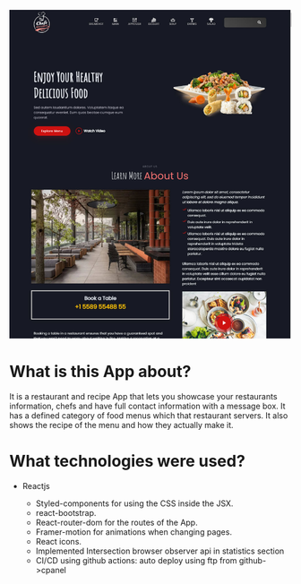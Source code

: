 

![Recipe App Image](./pic.jpg "Recipe App image")

# What is this App about?

It is a restaurant and recipe App that lets you showcase your restaurants information, chefs and have full contact information with a message box. It has a defined category of food menus which that restaurant servers. It also shows the recipe of the menu and how they actually make it.

# What technologies were used?

- Reactjs

  - Styled-components for using the CSS inside the JSX.
  - react-bootstrap.
  - React-router-dom for the routes of the App.
  - Framer-motion for animations when changing pages.
  - React icons.
  - Implemented Intersection browser observer api in statistics section
  - CI/CD using github actions: auto deploy using ftp from github->cpanel
